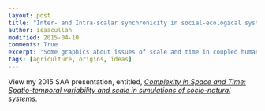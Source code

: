 ```yaml
---
layout: post
title: "Inter- and Intra-scalar synchronicity in social-ecological systems"
author: isaacullah
modified: 2015-04-10
comments: True
excerpt: "Some graphics about issues of scale and time in coupled human-natural systems"
tags: [agriculture, origins, ideas]
---
```


View my 2015 SAA presentation, entitled, [*Complexity in Space and Time: Spatio-temporal variability and scale in simulations of socio-natural systems*](/SAA2015/Presentation.html).
